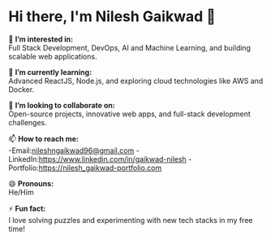 # Hi there, I'm Nilesh Gaikwad 👋

👀 **I’m interested in:**  
Full Stack Development, DevOps, AI and Machine Learning, and building scalable web applications.

🌱 **I’m currently learning:**  
Advanced ReactJS, Node.js, and exploring cloud technologies like AWS and Docker.

💞️ **I’m looking to collaborate on:**  
Open-source projects, innovative web apps, and full-stack development challenges.

📫 **How to reach me:**  
-Email:nileshngaikwad96@gmail.com 
-LinkedIn:https://www.linkedin.com/in/gaikwad-nilesh
-Portfolio:https://nilesh_gaikwad-portfolio.com 

😄 **Pronouns:**  
He/Him  

⚡ **Fun fact:**  
I love solving puzzles and experimenting with new tech stacks in my free time!